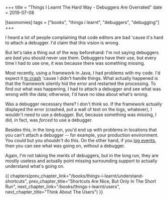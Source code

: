 +++
title = "Things I Learnt The Hard Way - Debuggers Are Overrated"
date = 2019-07-08

[taxonomies]
tags = ["books", "things i learnt", "debuggers", "debugging"]
+++

I heard a lot of people complaining that code editors are bad 'cause it's hard
to attach a debugger. I'd claim that this vision is wrong.

<!-- more -->

But let's take a thing out of the way beforehand: I'm not saying debuggers are
_bad_ you should never use them. Debuggers have their use, but every time I
had to use one, it was because there was something missing.

Most recently, using a framework in Java, I had problems with my code. I'd
expect it [to crash](/books/things-i-learnt/crash-it) 'cause I didn't handle
things. What actually happened is that the framework silently hid the error
and restarted the processing. To find out what was happening, I had to attach
a debugger and see what was wrong with the data; otherwise, I'd have no idea
about what's wrong.

Was a debugger necessary there? I don't think so. If the framework actually
displayed the error (crashed, put a wall of text on the logs, whatever), I
wouldn't need to use a debugger. But, because something was missing, I did,
in fact, was _forced_ to use a debugger.

Besides this, in the long run, you'd end up with problems in locations that
you can't attach a debugger -- for example, your production environment. You
_could_ but you _shouldn't_ do this. On the other hand, if you [log
events](/books/things-i-learnt/log-events), then you can see what was going
on, without a debugger.

Again, I'm not taking the merits of debuggers, but in the long run, they are
mostly useless and actually point missing surrounding support to actually
understand what's going on.

{{ chapters(prev_chapter_link="/books/things-i-learnt/understand-shortcuts", prev_chapter_title="Shortcuts Are Nice, But Only In The Short Run", next_chapter_link="/books/things-i-learnt/users", next_chapter_title="Think About The Users") }}
